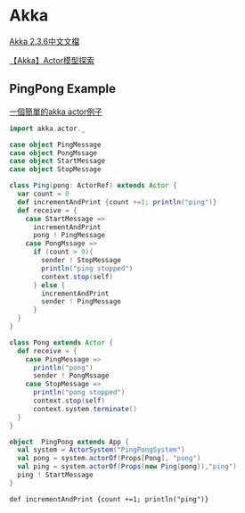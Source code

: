 # Akka

[Akka 2.3.6中文文檔](http://udn.yyuap.com/doc/akka-doc-cn/2.3.6/scala/book/index.html)

[【Akka】Actor模型探索](http://jasonding1354.github.io/2015/06/26/Scala/%E3%80%90Akka%E3%80%91Actor%E6%A8%A1%E5%9E%8B%E6%8E%A2%E7%B4%A2/)

## PingPong Example 

[一個簡單的akka actor例子](http://colobu.com/2015/02/26/simple-scala-akka-actor-examples/)

``` scala
import akka.actor._

case object PingMessage
case object PongMssage
case object StartMessage
case object StopMessage

class Ping(pong: ActorRef) extends Actor {
  var count = 0
  def incrementAndPrint {count +=1; println("ping")}
  def receive = {
    case StartMessage =>
      incrementAndPrint
      pong ! PingMessage
    case PongMssage =>
      if (count > 9){
        sender ! StopMessage
        println("ping stopped")
        context.stop(self)
      } else {
        incrementAndPrint
        sender ! PingMessage
      }
  }
}

class Pong extends Actor {
  def receive = {
    case PingMessage =>
      println("pong")
      sender ! PongMssage
    case StopMessage =>
      println("pong stopped")
      context.stop(self)
      context.system.terminate()
  }
}

object  PingPong extends App {
  val system = ActorSystem("PingPongSystem")
  val pong = system.actorOf(Props[Pong], "pong")
  val ping = system.actorOf(Props(new Ping(pong)),"ping")
  ping ! StartMessage
}
```

`def incrementAndPrint {count +=1; println("ping")}`
